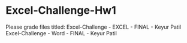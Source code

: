 # Excel-Challenge-Hw1

Please grade files titled:
Excel-Challenge - EXCEL - FINAL - Keyur Patil
Excel-Challenge - Word - FINAL - Keyur Patil
